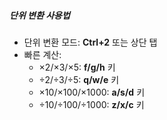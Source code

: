 ##### 단위 변환 사용법

- 단위 변환 모드: **Ctrl+2** 또는 상단 탭
- 빠른 계산:
  - ×2/×3/×5: **f/g/h** 키
  - ÷2/÷3/÷5: **q/w/e** 키
  - ×10/×100/×1000: **a/s/d** 키
  - ÷10/÷100/÷1000: **z/x/c** 키
